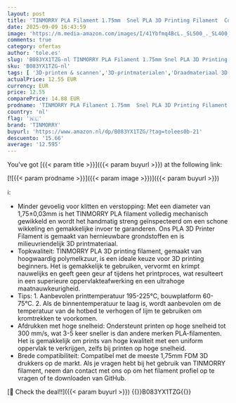 ```yaml
---
layout: post
title: 'TINMORRY PLA Filament 1.75mm  Snel PLA 3D Printing Filament  Compatibel met de meeste FDM 3D Printers  1 KG 1 Spoel  Wit'
date: 2025-09-09 16:43:59
image: 'https://m.media-amazon.com/images/I/41Ybfmq4BcL._SL500_._SL400_.jpg'
comments: true
category: ofertas
author: 'tole.es'
slug: 'B083YX1TZG-nl TINMORRY PLA Filament 1.75mm Snel PLA 3D Printing Filament...'
sku: 'B083YX1TZG-nl'
tags: [ '3D-printen & scannen','3D-printmaterialen','Draadmateriaal 3D-printers','Zakelijk, industrie & wetenschap','tinmorry','🇳🇱', ]
actualPrice: 12.55 EUR
currency: EUR
price: 12.55
comparePrice: 14.88 EUR
prodname: 'TINMORRY PLA Filament 1.75mm  Snel PLA 3D Printing Filament  Compatibel met de meeste FDM 3D Printers  1 KG 1 Spoel  Wit'
country: 'nl'
flag: '🇳🇱'
brand: 'TINMORRY'
buyurl: 'https://www.amazon.nl/dp/B083YX1TZG/?tag=tolees0b-21'
descuento: '15.66'
average: '12.595'
---
```


You've got [{{< param title >}}]({{< param buyurl >}}) at the following link:

[![{{< param prodname >}}]({{< param image >}})]({{< param buyurl >}})

ℹ️:

- Minder gevoelig voor klitten en verstopping: Met een diameter van 1,75±0,03mm is het TINMORRY PLA filament volledig mechanisch gewikkeld en wordt het handmatig streng geïnspecteerd om een schone wikkeling en gemakkelijke invoer te garanderen. Ons PLA 3D Printer Filament is gemaakt van hernieuwbare grondstoffen en is milieuvriendelijk 3D printmateriaal.
- Topkwaliteit: TINMORRY PLA 3D printing filament, gemaakt van hoogwaardig polymelkzuur, is een ideale keuze voor 3D printing beginners. Het is gemakkelijk te gebruiken, vervormt en krimpt nauwelijks en geeft geen geur af tijdens het printproces, wat resulteert in een superieure oppervlakteafwerking en een ultrahoge maatnauwkeurigheid.
- Tips: 1. Aanbevolen printtemperatuur 195-225°C, bouwplatform 60-75°C. 2. Als de binnentemperatuur te laag is, wordt aanbevolen om de temperatuur van de hotbed te verhogen of lijm te gebruiken om kromtrekken te voorkomen.
- Afdrukken met hoge snelheid: Ondersteunt printen op hoge snelheid tot 300 mm/s, wat 3-5 keer sneller is dan andere merken PLA-filamenten. Het is gemakkelijk om prints van hoge kwaliteit met een uniform oppervlak te verkrijgen, zelfs bij printen op hoge snelheid.
- Brede compatibiliteit: Compatibel met de meeste 1,75mm FDM 3D drukkers op de markt. Als je vragen hebt bij het gebruik van TINMORRY filament, neem dan contact met ons op om het filament profiel op te vragen of te downloaden van GitHub.

[🛒 Check the deal!!]({{< param buyurl >}})
{{<world>}}B083YX1TZG{{</world>}}
